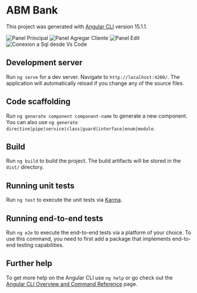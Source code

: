 # ABM Bank

This project was generated with [Angular CLI](https://github.com/angular/angular-cli) version 15.1.1.

<image src="https://drive.google.com/file/d/1MW70rVl4yELen_00RlvwyO6q6KqMpxYF/view?usp=sharing" alt="Panel Principal">
<image src="https://photos.app.goo.gl/7AeBReuG2VaQMCvq6" alt="Panel Agregar Cliente">
<image src="https://photos.app.goo.gl/j4DieP7B2UJp2fwf8" alt="Panel Edit">
<image src="https://photos.app.goo.gl/b4Fn58UcuHzm6qoH7" alt="Conexion a Sql desde Vs Code">

## Development server

Run `ng serve` for a dev server. Navigate to `http://localhost:4200/`. The application will automatically reload if you change any of the source files.

## Code scaffolding

Run `ng generate component component-name` to generate a new component. You can also use `ng generate directive|pipe|service|class|guard|interface|enum|module`.

## Build

Run `ng build` to build the project. The build artifacts will be stored in the `dist/` directory.

## Running unit tests

Run `ng test` to execute the unit tests via [Karma](https://karma-runner.github.io).

## Running end-to-end tests

Run `ng e2e` to execute the end-to-end tests via a platform of your choice. To use this command, you need to first add a package that implements end-to-end testing capabilities.

## Further help

To get more help on the Angular CLI use `ng help` or go check out the [Angular CLI Overview and Command Reference](https://angular.io/cli) page.
